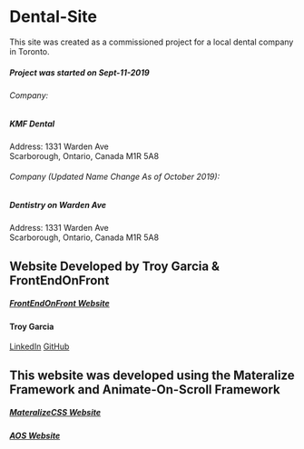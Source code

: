 # Dental-Site
This site was created as a commissioned project for a local dental company in Toronto.

##### Project was started on Sept-11-2019

###### Company: 
##### KMF Dental
Address: 1331 Warden Ave  
Scarborough, Ontario, Canada
M1R 5A8  

###### Company (Updated Name Change As of October 2019): 
##### Dentistry on Warden Ave
Address: 1331 Warden Ave  
Scarborough, Ontario, Canada
M1R 5A8  

## Website Developed by Troy Garcia & FrontEndOnFront
##### [FrontEndOnFront Website](https://frontendonfront.com/)
#### Troy Garcia
[LinkedIn](www.linkedin.com/in/garciat427)
[GitHub](https://github.com/Garciat427/)


## This website was developed using the Materalize Framework and Animate-On-Scroll Framework
##### [MateralizeCSS Website](https://materializecss.com/)
##### [AOS Website](https://michalsnik.github.io/aos/)


